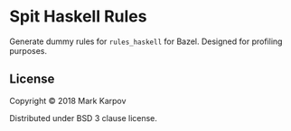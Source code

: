 # Spit Haskell Rules

Generate dummy rules for `rules_haskell` for Bazel. Designed for profiling
purposes.

## License

Copyright © 2018 Mark Karpov

Distributed under BSD 3 clause license.
